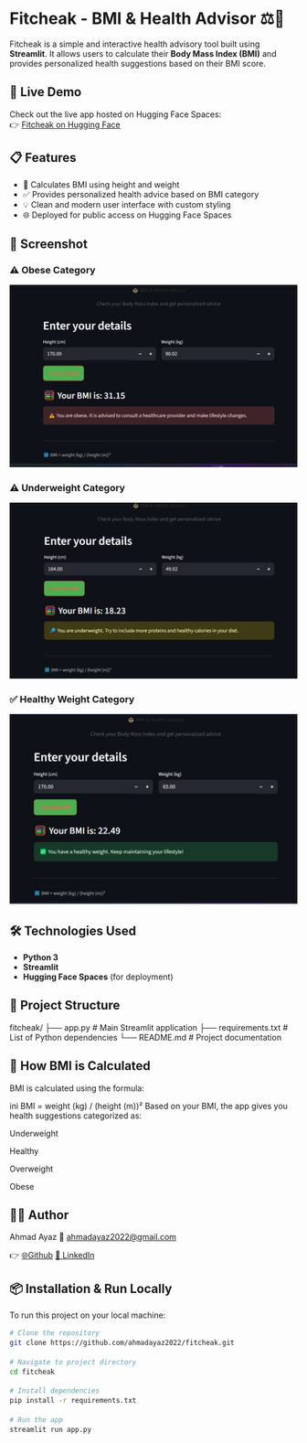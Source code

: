 # Fitcheak - BMI & Health Advisor ⚖️💪

Fitcheak is a simple and interactive health advisory tool built using **Streamlit**. It allows users to calculate their **Body Mass Index (BMI)** and provides personalized health suggestions based on their BMI score.

## 🚀 Live Demo

Check out the live app hosted on Hugging Face Spaces:  
👉 [Fitcheak on Hugging Face](https://huggingface.co/spaces/ahmadayaz2022/FitCheck)

## 📋 Features

- 🧮 Calculates BMI using height and weight
- ✅ Provides personalized health advice based on BMI category
- 💡 Clean and modern user interface with custom styling
- 🌐 Deployed for public access on Hugging Face Spaces


## 📸 Screenshot

### ⚠️ Obese Category
![Obese](Screenshot.png)

### ⚠️ Underweight Category
![Underweight](Screenshot2.png)

### ✅ Healthy Weight Category
![Healthy](Screenshot3.png)



## 🛠️ Technologies Used

- **Python 3**
- **Streamlit**
- **Hugging Face Spaces** (for deployment)


## 📁 Project Structure

fitcheak/
├── app.py               # Main Streamlit application
├── requirements.txt     # List of Python dependencies
└── README.md            # Project documentation

## 🧠 How BMI is Calculated
BMI is calculated using the formula:

ini
BMI = weight (kg) / (height (m))²
Based on your BMI, the app gives you health suggestions categorized as:

Underweight

Healthy

Overweight

Obese

## 🧑‍💻 Author
Ahmad Ayaz
📧 ahmadayaz2022@gmail.com

👉 [🌐Github](https://github.com/ahmadayaz2022)
[🔗 LinkedIn](https://www.linkedin.com/in/ahmadayaz99/)




## 📦 Installation & Run Locally

To run this project on your local machine:
```bash
# Clone the repository
git clone https://github.com/ahmadayaz2022/fitcheak.git

# Navigate to project directory
cd fitcheak

# Install dependencies
pip install -r requirements.txt

# Run the app
streamlit run app.py
